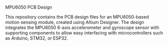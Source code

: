 MPU6050 PCB Design

This repository contains the PCB design files for an MPU6050-based motion sensing module, created using Altium Designer. The design integrates the MPU6050 6-axis accelerometer and gyroscope sensor with supporting components to allow easy interfacing with microcontrollers such as Arduino, STM32, or ESP32.
